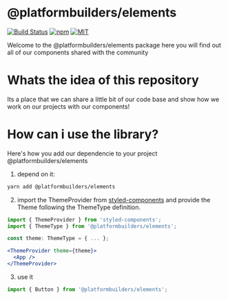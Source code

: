 # @platformbuilders/elements

[![Build Status][check-badge]][workflows]
[![npm][npm-badge]][npm]
[![MIT][license-badge]][license]

[npm-badge]: https://img.shields.io/npm/v/@platformbuilders/elements.svg
[npm]: https://www.npmjs.com/package/@platformbuilders/elements
[license-badge]: https://img.shields.io/dub/l/vibe-d.svg
[license]: https://raw.githubusercontent.com/platformbuilders/elements/master/LICENSE.md
[workflows]: https://github.com/platformbuilders/elements/actions
[check-badge]: https://github.com/platformbuilders/elements/workflows/check/badge.svg

Welcome to the @platformbuilders/elements package here you will find out all of our components shared with the community

# Whats the idea of this repository

Its a place that we can share a little bit of our code base and show how we work on our projects with our components!

# How can i use the library?

Here's how you add our dependencie to your project @platformbuilders/elements

1. depend on it:

```bash
yarn add @platformbuilders/elements
```

2. import the ThemeProvider from [styled-components](https://styled-components.com/docs/advanced) and provide the Theme following the ThemeType definition.

```jsx
import { ThemeProvider } from 'styled-components';
import { ThemeType } from '@platformbuilders/elements';

const theme: ThemeType = { ... };

<ThemeProvider theme={theme}>
  <App />
</ThemeProvider>
```

3. use it

```jsx
import { Button } from '@platformbuilders/elements';
```
